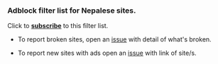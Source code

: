 ### Adblock filter list for Nepalese sites. 

Click to [**subscribe**](https://subscribe.adblockplus.org/?location=https://raw.githubusercontent.com/nehubuser/Nepal-Filters/master/Nepal%20Filters.txt&title=Nepal%20Filters) to this filter list.  

- To report broken sites, open an [issue](https://github.com/nehubuser/Nepal-Filters/issues/new?template=broken-site-report.md) with detail of what's broken. 

- To report new sites with ads open an [issue](https://github.com/nehubuser/Nepal-Filters/issues/new?template=suggest-sites-with-ads-.md) with link of site/s. 

